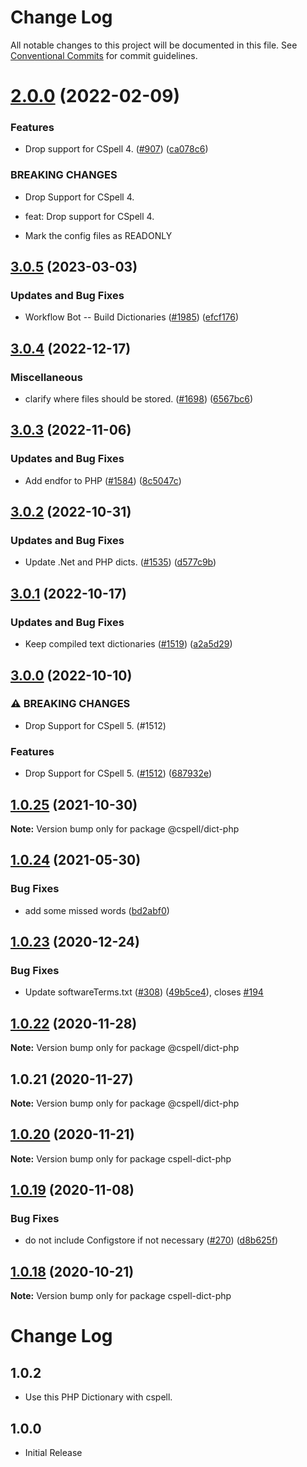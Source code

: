 # Change Log

All notable changes to this project will be documented in this file.
See [Conventional Commits](https://conventionalcommits.org) for commit guidelines.

# [2.0.0](https://github.com/streetsidesoftware/cspell-dicts/compare/@cspell/dict-php@1.0.25...@cspell/dict-php@2.0.0) (2022-02-09)


### Features

* Drop support for CSpell 4. ([#907](https://github.com/streetsidesoftware/cspell-dicts/issues/907)) ([ca078c6](https://github.com/streetsidesoftware/cspell-dicts/commit/ca078c6a2e188cc3cf6276db1ba7e007f0f06f27))


### BREAKING CHANGES

* Drop Support for CSpell 4.

* feat: Drop support for CSpell 4.
* Mark the config files as READONLY





## [3.0.5](https://github.com/streetsidesoftware/cspell-dicts/compare/@cspell/dict-php@3.0.4...@cspell/dict-php@3.0.5) (2023-03-03)


### Updates and Bug Fixes

* Workflow Bot -- Build Dictionaries ([#1985](https://github.com/streetsidesoftware/cspell-dicts/issues/1985)) ([efcf176](https://github.com/streetsidesoftware/cspell-dicts/commit/efcf1762763e2b587ab5a711ff477e2400308285))

## [3.0.4](https://github.com/streetsidesoftware/cspell-dicts/compare/@cspell/dict-php@3.0.3...@cspell/dict-php@3.0.4) (2022-12-17)


### Miscellaneous

* clarify where files should be stored. ([#1698](https://github.com/streetsidesoftware/cspell-dicts/issues/1698)) ([6567bc6](https://github.com/streetsidesoftware/cspell-dicts/commit/6567bc62130404cb32945bdcc3bf07316c839396))

## [3.0.3](https://github.com/streetsidesoftware/cspell-dicts/compare/@cspell/dict-php@3.0.2...@cspell/dict-php@3.0.3) (2022-11-06)


### Updates and Bug Fixes

* Add endfor to PHP ([#1584](https://github.com/streetsidesoftware/cspell-dicts/issues/1584)) ([8c5047c](https://github.com/streetsidesoftware/cspell-dicts/commit/8c5047c07064641442ffc8ce9a608201d63bf30c))

## [3.0.2](https://github.com/streetsidesoftware/cspell-dicts/compare/@cspell/dict-php@3.0.1...@cspell/dict-php@3.0.2) (2022-10-31)


### Updates and Bug Fixes

* Update .Net and PHP dicts. ([#1535](https://github.com/streetsidesoftware/cspell-dicts/issues/1535)) ([d577c9b](https://github.com/streetsidesoftware/cspell-dicts/commit/d577c9b89a6b94a759ceed01bafd2110791d0b50))

## [3.0.1](https://github.com/streetsidesoftware/cspell-dicts/compare/@cspell/dict-php@3.0.0...@cspell/dict-php@3.0.1) (2022-10-17)


### Updates and Bug Fixes

* Keep compiled text dictionaries ([#1519](https://github.com/streetsidesoftware/cspell-dicts/issues/1519)) ([a2a5d29](https://github.com/streetsidesoftware/cspell-dicts/commit/a2a5d29edebddbc443758789105ad1b175483d41))

## [3.0.0](https://github.com/streetsidesoftware/cspell-dicts/compare/@cspell/dict-php@2.0.0...@cspell/dict-php@3.0.0) (2022-10-10)


### ⚠ BREAKING CHANGES

* Drop Support for CSpell 5. (#1512)

### Features

* Drop Support for CSpell 5. ([#1512](https://github.com/streetsidesoftware/cspell-dicts/issues/1512)) ([687932e](https://github.com/streetsidesoftware/cspell-dicts/commit/687932e187e4bce87d7904e3a2e53dd6de6ac372))

## [1.0.25](https://github.com/streetsidesoftware/cspell-dicts/compare/@cspell/dict-php@1.0.24...@cspell/dict-php@1.0.25) (2021-10-30)

**Note:** Version bump only for package @cspell/dict-php





## [1.0.24](https://github.com/streetsidesoftware/cspell-dicts/compare/@cspell/dict-php@1.0.23...@cspell/dict-php@1.0.24) (2021-05-30)


### Bug Fixes

* add some missed words ([bd2abf0](https://github.com/streetsidesoftware/cspell-dicts/commit/bd2abf0e0f90ff41e8cdd8a84786c15ef0734333))





## [1.0.23](https://github.com/streetsidesoftware/cspell-dicts/compare/@cspell/dict-php@1.0.22...@cspell/dict-php@1.0.23) (2020-12-24)


### Bug Fixes

* Update softwareTerms.txt ([#308](https://github.com/streetsidesoftware/cspell-dicts/issues/308)) ([49b5ce4](https://github.com/streetsidesoftware/cspell-dicts/commit/49b5ce4a2436f3c99969d6425128d55f84c8a7fc)), closes [#194](https://github.com/streetsidesoftware/cspell-dicts/issues/194)





## [1.0.22](https://github.com/streetsidesoftware/cspell-dicts/compare/@cspell/dict-php@1.0.21...@cspell/dict-php@1.0.22) (2020-11-28)

**Note:** Version bump only for package @cspell/dict-php





## 1.0.21 (2020-11-27)

**Note:** Version bump only for package @cspell/dict-php





## [1.0.20](https://github.com/streetsidesoftware/cspell-dicts/compare/cspell-dict-php@1.0.19...cspell-dict-php@1.0.20) (2020-11-21)

**Note:** Version bump only for package cspell-dict-php

## [1.0.19](https://github.com/streetsidesoftware/cspell-dicts/compare/cspell-dict-php@1.0.18...cspell-dict-php@1.0.19) (2020-11-08)

### Bug Fixes

- do not include Configstore if not necessary ([#270](https://github.com/streetsidesoftware/cspell-dicts/issues/270)) ([d8b625f](https://github.com/streetsidesoftware/cspell-dicts/commit/d8b625f2f42d5cc6c4a9390216ac1e5037886e44))

## [1.0.18](https://github.com/streetsidesoftware/cspell-dicts/compare/cspell-dict-php@1.0.17...cspell-dict-php@1.0.18) (2020-10-21)

**Note:** Version bump only for package cspell-dict-php

# Change Log

## 1.0.2

- Use this PHP Dictionary with cspell.

## 1.0.0

- Initial Release
